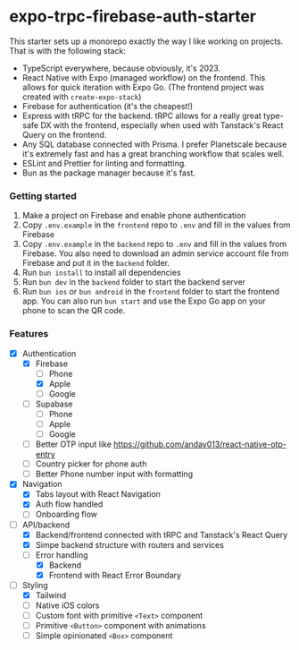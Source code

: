 # expo-trpc-firebase-auth-starter

This starter sets up a monorepo exactly the way I like working on projects. That is with the following stack:

- TypeScript everywhere, because obviously, it's 2023.
- React Native with Expo (managed workflow) on the frontend. This allows for quick iteration with Expo Go. (The frontend project was created with `create-expo-stack`)
- Firebase for authentication (it's the cheapest!)
- Express with tRPC for the backend. tRPC allows for a really great type-safe DX with the frontend, especially when used with Tanstack's React Query on the frontend.
- Any SQL database connected with Prisma. I prefer Planetscale because it's extremely fast and has a great branching workflow that scales well.
- ESLint and Prettier for linting and formatting.
- Bun as the package manager because it's fast.


### Getting started
1. Make a project on Firebase and enable phone authentication
2. Copy `.env.example` in the `frontend` repo to `.env` and fill in the values from Firebase
3. Copy `.env.example` in the `backend` repo to `.env` and fill in the values from Firebase. You also need to download an admin service account file from Firebase and put it in the `backend` folder.
4. Run `bun install` to install all dependencies
5. Run `bun dev` in the `backend` folder to start the backend server
6. Run `bun ios` or `bun android` in the `frontend` folder to start the frontend app. You can also run `bun start` and use the Expo Go app on your phone to scan the QR code.


### Features
- [x] Authentication
  - [x] Firebase
    - [ ] Phone
    - [x] Apple
    - [ ] Google
  - [ ] Supabase
    - [ ] Phone
    - [ ] Apple
    - [ ] Google
  - [ ] Better OTP input like https://github.com/anday013/react-native-otp-entry
  - [ ] Country picker for phone auth
  - [ ] Better Phone number input with formatting 
- [x] Navigation
  - [x] Tabs layout with React Navigation
  - [x] Auth flow handled
  - [ ] Onboarding flow
- [ ] API/backend
  - [x] Backend/frontend connected with tRPC and Tanstack's React Query
  - [x] Simpe backend structure with routers and services
  - [ ] Error handling
    - [x] Backend
    - [x] Frontend with React Error Boundary
- [ ] Styling
  - [x] Tailwind
  - [ ] Native iOS colors
  - [ ] Custom font with primitive `<Text>` component
  - [ ] Primitive `<Button>` component with animations
  - [ ] Simple opinionated `<Box>` component